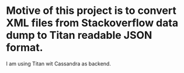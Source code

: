 
Motive of this project is to convert XML files from Stackoverflow data dump to Titan readable JSON format.
=======
I am using Titan wit Cassandra as backend.

